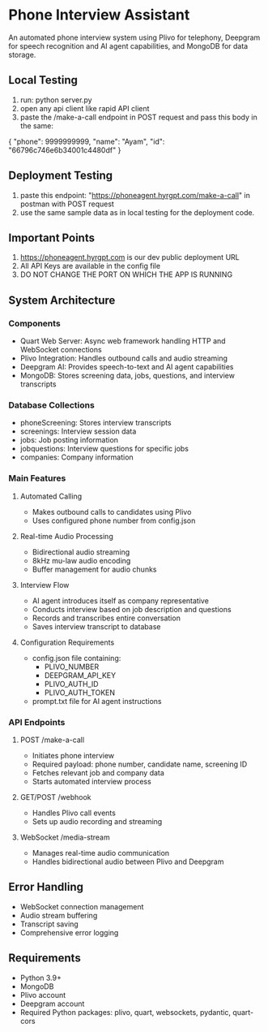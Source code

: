 # Phone Interview Assistant

An automated phone interview system using Plivo for telephony, Deepgram for speech recognition and AI agent capabilities, and MongoDB for data storage.

## Local Testing

1. run: python server.py
2. open any api client like rapid API client
3. paste the /make-a-call endpoint in POST request and pass this body in the same:

{
  "phone": 9999999999,
  "name": "Ayam",
  "id": "66796c746e6b34001c4480df"
}

## Deployment Testing

1. paste this endpoint: "https://phoneagent.hyrgpt.com/make-a-call" in postman with POST request
2. use the same sample data as in local testing for the deployment code.

## Important Points

1. https://phoneagent.hyrgpt.com is our dev public deployment URL
2. All API Keys are available in the config file
3. DO NOT CHANGE THE PORT ON WHICH THE APP IS RUNNING

## System Architecture

### Components
- Quart Web Server: Async web framework handling HTTP and WebSocket connections
- Plivo Integration: Handles outbound calls and audio streaming
- Deepgram AI: Provides speech-to-text and AI agent capabilities
- MongoDB: Stores screening data, jobs, questions, and interview transcripts

### Database Collections
- phoneScreening: Stores interview transcripts
- screenings: Interview session data
- jobs: Job posting information
- jobquestions: Interview questions for specific jobs
- companies: Company information

### Main Features

1. Automated Calling
   - Makes outbound calls to candidates using Plivo
   - Uses configured phone number from config.json

2. Real-time Audio Processing
   - Bidirectional audio streaming
   - 8kHz mu-law audio encoding
   - Buffer management for audio chunks

3. Interview Flow
   - AI agent introduces itself as company representative
   - Conducts interview based on job description and questions
   - Records and transcribes entire conversation
   - Saves interview transcript to database

4. Configuration Requirements
   - config.json file containing:
     - PLIVO_NUMBER
     - DEEPGRAM_API_KEY
     - PLIVO_AUTH_ID
     - PLIVO_AUTH_TOKEN
   - prompt.txt file for AI agent instructions

### API Endpoints

1. POST /make-a-call
   - Initiates phone interview
   - Required payload: phone number, candidate name, screening ID
   - Fetches relevant job and company data
   - Starts automated interview process

2. GET/POST /webhook
   - Handles Plivo call events
   - Sets up audio recording and streaming

3. WebSocket /media-stream
   - Manages real-time audio communication
   - Handles bidirectional audio between Plivo and Deepgram

## Error Handling
- WebSocket connection management
- Audio stream buffering
- Transcript saving
- Comprehensive error logging

## Requirements
- Python 3.9+
- MongoDB
- Plivo account
- Deepgram account
- Required Python packages: plivo, quart, websockets, pydantic, quart-cors